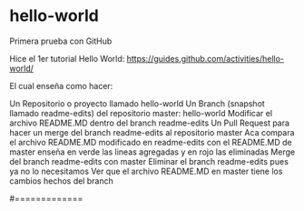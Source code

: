# hello-world
Primera prueba con GitHub

Hice el 1er tutorial Hello World:
  https://guides.github.com/activities/hello-world/

El cual enseña como hacer:

  Un Repositorio o proyecto llamado hello-world
  Un Branch (snapshot llamado readme-edits) del repositorio master: hello-world 
  Modificar el archivo README.MD dentro del branch readme-edits
  Un Pull Request para hacer un merge del branch readme-edits al repositorio master
    Aca compara el archivo README.MD modificado en readme-edits con el README.MD de master
    enseña en verde las lineas agregadas y en rojo las eliminadas
  Merge del branch readme-edits con master
  Eliminar el branch readme-edits pues ya no lo necesitamos
  Ver que el archivo README.MD en master tiene los cambios hechos del branch
  
#=============
